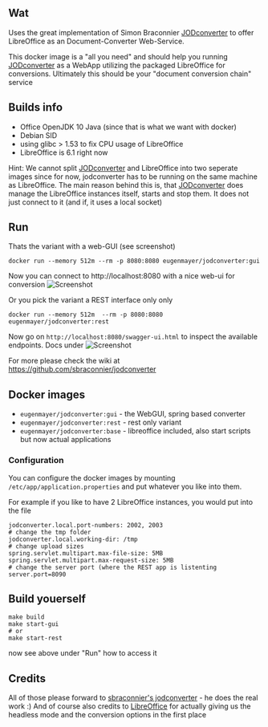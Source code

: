 ## Wat

Uses the great implementation of Simon Braconnier [JODconverter](https://github.com/sbraconnier/jodconverter) to offer LibreOffice as an Document-Converter Web-Service.   

This docker image is a "all you need" and should help you running [JODconverter](https://github.com/sbraconnier/jodconverter) as a WebApp utilizing the packaged LibreOffice for conversions. 
Ultimately this should be your "document conversion chain" service

## Builds info

- Office OpenJDK 10 Java (since that is what we want with docker)
- Debian SID
- using glibc > 1.53 to fix CPU usage of LibreOffice
- LibreOffice is 6.1 right now

Hint: We cannot split [JODconverter](https://github.com/sbraconnier/jodconverter) and LibreOffice into two seperate images since for now, jodconverter has to be running on the same machine as LibreOffice.
The main reason behind this is, that [JODconverter](https://github.com/sbraconnier/jodconverter) does manage the LibreOffice instances itself, starts and stop them. It does not just connect to it (and if, it uses a local socket)

## Run

Thats the variant with a web-GUI (see screenshot)

    docker run --memory 512m --rm -p 8080:8080 eugenmayer/jodconverter:gui
    
Now you can connect to http://localhost:8080 with a nice web-ui for conversion
![Screenshot](https://github.com/EugenMayer/docker-image-jodconverter/blob/master/webapp.png)  

Or you pick the variant a REST interface only only

    docker run --memory 512m  --rm -p 8080:8080 eugenmayer/jodconverter:rest
    
Now go on `http://localhost:8080/swagger-ui.html` to inspect the available endpoints. Docs under
![Screenshot](https://github.com/EugenMayer/docker-image-jodconverter/blob/master/rest.png)  
 
For more please check the wiki at https://github.com/sbraconnier/jodconverter

## Docker images

- `eugenmayer/jodconverter:gui` - the WebGUI, spring based converter
- `eugenmayer/jodconverter:rest` - rest only variant
- `eugenmayer/jodconverter:base` - libreoffice included, also start scripts but now actual applications

### Configuration

You can configure the docker images by mounting `/etc/app/application.properties` and put whatever you like into them.

For example if you like to have 2 LibreOffice instances, you would put into the file

```properties
jodconverter.local.port-numbers: 2002, 2003
# change the tmp folder
jodconverter.local.working-dir: /tmp
# change upload sizes
spring.servlet.multipart.max-file-size: 5MB
spring.servlet.multipart.max-request-size: 5MB
# change the server port (where the REST app is listenting
server.port=8090
```

## Build youerself

    make build
    make start-gui 
    # or
    make start-rest
    
now see above under "Run" how to access it

## Credits

All of those please forward to [sbraconnier's jodconverter](https://github.com/sbraconnier/jodconverter) - he does the real work :) 
And of course also credits to [LibreOffice](https://de.libreoffice.org/) for actually giving us the headless mode and the conversion options in the first place
    
